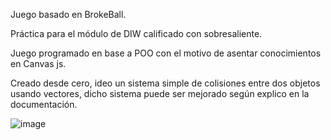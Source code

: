 Juego basado en BrokeBall.

Práctica para el módulo de DIW calificado con sobresaliente.

Juego programado en base a POO con el motivo de asentar conocimientos en Canvas js.

Creado desde cero, ideo un sistema simple de colisiones entre dos objetos usando vectores, dicho sistema puede ser mejorado según explico en la documentación.


![image](https://github.com/vvaldesc/BrokeBall/assets/124901115/c22638e1-5f28-47dc-8a54-338d15926384)